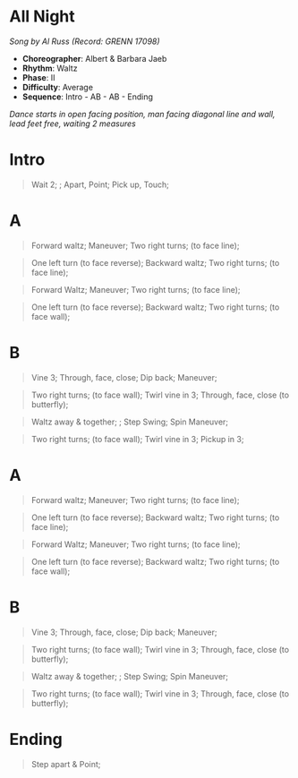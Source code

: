 # All Night
*Song by Al Russ (Record: GRENN 17098)*

* **Choreographer**: Albert & Barbara Jaeb
* **Rhythm**: Waltz
* **Phase**: II
* **Difficulty**: Average
* **Sequence**: Intro - AB - AB - Ending

*Dance starts in open facing position, man facing diagonal line and wall, lead feet free, waiting 2 measures*

# Intro

> Wait 2; ; Apart, Point; Pick up, Touch;

# A

> Forward waltz; Maneuver; Two right turns; (to face line);

> One left turn (to face reverse); Backward waltz; Two right turns; (to face line);

> Forward Waltz; Maneuver; Two right turns; (to face line);

> One left turn (to face reverse); Backward waltz; Two right turns; (to face wall);

# B

> Vine 3; Through, face, close; Dip back; Maneuver;

> Two right turns; (to face wall); Twirl vine in 3; Through, face, close (to butterfly);

> Waltz away & together; ; Step Swing; Spin Maneuver;

> Two right turns; (to face wall); Twirl vine in 3; Pickup in 3;

# A

> Forward waltz; Maneuver; Two right turns; (to face line);

> One left turn (to face reverse); Backward waltz; Two right turns; (to face line);

> Forward Waltz; Maneuver; Two right turns; (to face line);

> One left turn (to face reverse); Backward waltz; Two right turns; (to face wall);


# B

> Vine 3; Through, face, close; Dip back; Maneuver;

> Two right turns; (to face wall); Twirl vine in 3; Through, face, close (to butterfly);

> Waltz away & together; ; Step Swing; Spin Maneuver;

> Two right turns; (to face wall); Twirl vine in 3; Through, face, close (to butterfly);

# Ending

> Step apart & Point;

